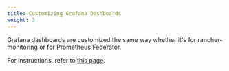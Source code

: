 ```yaml
---
title: Customizing Grafana Dashboards
weight: 3
---
```


Grafana dashboards are customized the same way whether it's for rancher-monitoring or for Prometheus Federator.

For instructions, refer to [this page](../../../guides/customize-grafana/).